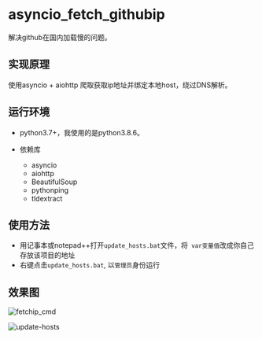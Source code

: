 # asyncio_fetch_githubip

解决github在国内加载慢的问题。

## 实现原理

使用asyncio + aiohttp 爬取获取ip地址并绑定本地host，绕过DNS解析。

## 运行环境

* python3.7+，我使用的是python3.8.6。

* 依赖库
  - asyncio
  - aiohttp
  - BeautifulSoup
  - pythonping
  - tldextract

 ## 使用方法

* 用记事本或notepad++打开`update_hosts.bat`文件，将` var变量值`改成你自己存放该项目的地址
* 右键点击`update_hosts.bat`, 以`管理员`身份运行



## 效果图



![fetchip_cmd](https://cache.echoxu.cn/github-img/fetchip_cmd.png)



![update-hosts](https://cache.echoxu.cn/github-img/update-hosts.png)